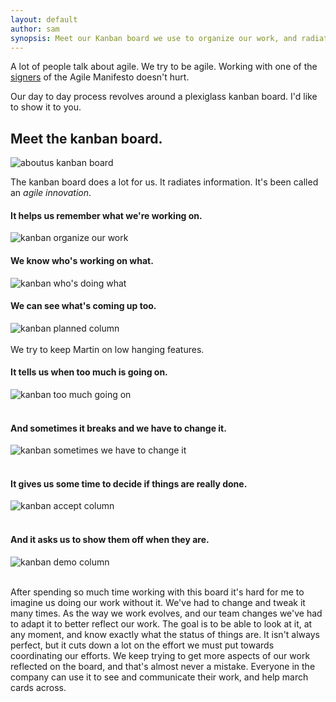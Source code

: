 ```yaml
---
layout: default
author: sam
synopsis: Meet our Kanban board we use to organize our work, and radiate information around the office.  Quick, it's broken and we need to fix it...
---
```


A lot of people talk about agile. We try to be agile.
Working with one of the
[signers](http://agilemanifesto.org/authors.html) of the Agile
Manifesto doesn't hurt.

Our day to day process revolves around a plexiglass kanban board.
I'd like to show it to you.

Meet the kanban board.
--

![aboutus kanban board](/images/meet-kanban/kanban5.jpg)

The kanban board does a lot for us.  It radiates information.
It's been called an *agile innovation*.

#### It helps us remember what we're working on.


![kanban organize our work](/images/meet-kanban/kanban7.jpg)

#### We know who's working on what.

![kanban who's doing what](/images/meet-kanban/kanban2.jpg)

#### We can see what's coming up too.

![kanban planned column](/images/meet-kanban/kanban6.jpg)
<br/><br/>
We try to keep Martin on low hanging features.

#### It tells us when too much is going on.

![kanban too much going on](/images/meet-kanban/kanban4.jpg)
<br/><br/>

#### And sometimes it breaks and we have to change it.

![kanban sometimes we have to change it](/images/meet-kanban/kanban1.jpg)
<br/><br/>

#### It gives us some time to decide if things are really done.

![kanban accept column](/images/meet-kanban/kanban8.jpg)
<br/><br/>

#### And it asks us to show them off when they are.

![kanban demo column](/images/meet-kanban/kanban9.jpg)
<br/><br/>


After spending so much time working with this board it's hard for
me to imagine us doing our work without it.  We've had to change
and tweak it many times.  As the way we work evolves, and our
team changes we've had to adapt it to better reflect our work.
The goal is to be able to look at it, at any moment, and know
exactly what the status of things are.  It isn't always perfect,
but it cuts down a lot on the effort we must put towards
coordinating our efforts.  We keep trying to get more aspects of
our work reflected on the board, and that's almost never a
mistake.  Everyone in the company can use it to see and
communicate their work, and help march cards across.
